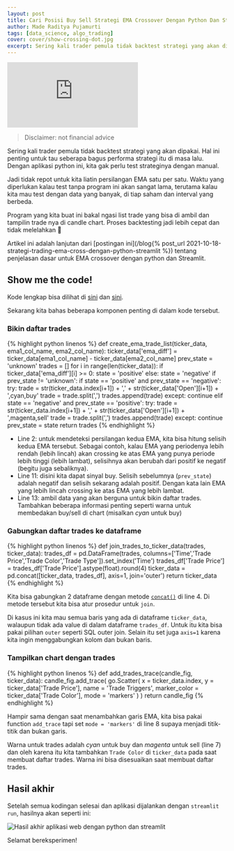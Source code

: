 ```yaml
---
layout: post
title: Cari Posisi Buy Sell Strategi EMA Crossover Dengan Python Dan Streamlit
author: Made Raditya Pujamurti
tags: [data_science, algo_trading]
cover: cover/show-crossing-dot.jpg
excerpt: Sering kali trader pemula tidak backtest strategi yang akan dipakai. Hal ini penting untuk tau seberapa bagus performa strategi itu di masa lalu. Dengan aplikasi python ini, kita gak perlu test strateginya dengan manual. 
---
```


<iframe src="https://www.youtube.com/embed/993ukhqwpoM" title="YouTube video player" frameborder="0" allow="accelerometer; autoplay; clipboard-write; encrypted-media; gyroscope; picture-in-picture" allowfullscreen></iframe>

> Disclaimer: not financial advice

Sering kali trader pemula tidak backtest strategi yang akan dipakai. Hal ini penting untuk tau seberapa bagus performa strategi itu di masa lalu. Dengan aplikasi python ini, kita gak perlu test strateginya dengan manual. 

Jadi tidak repot untuk kita liatin persilangan EMA satu per satu. Waktu yang diperlukan kalau test tanpa program ini akan sangat lama, terutama kalau kita mau test dengan data yang banyak, di tiap saham dan interval yang berbeda. 

Program yang kita buat ini bakal ngasi list trade yang bisa di ambil dan tampilin trade nya di candle chart. Proses backtesting jadi lebih cepat dan tidak melelahkan 🚀

Artikel ini adalah lanjutan dari [postingan ini](/blog{% post_url 2021-10-18-strategi-trading-ema-cross-dengan-python-streamlit %}) tentang penjelasan dasar untuk EMA crossover dengan python dan Streamlit.

## Show me the code!

Kode lengkap bisa dilihat di [sini](https://gist.github.com/Rakademi/e47d7f199d07c0ad8621ee2521639d58) dan [sini](https://gist.github.com/Rakademi/cdd3b38e2101053da18a7d7d58c130f7).

Sekarang kita bahas beberapa komponen penting di dalam kode tersebut.

### Bikin daftar trades

{% highlight python linenos %}
def create_ema_trade_list(ticker_data, ema1_col_name, ema2_col_name):
    ticker_data['ema_diff'] = ticker_data[ema1_col_name] - ticker_data[ema2_col_name]
    prev_state = 'unknown'
    trades = []
    for i in range(len(ticker_data)):
        if ticker_data['ema_diff'][i] >= 0:
            state = 'positive'
        else:
            state = 'negative'
        if prev_state != 'unknown':
            if state == 'positive' and prev_state == 'negative':
                 try:
                     trade = str(ticker_data.index[i+1]) + ',' + str(ticker_data['Open'][i+1]) + ',cyan,buy'
                     trade = trade.split(',')
                     trades.append(trade) 
                 except:
                    continue
            elif state == 'negative' and prev_state == 'positive':
                 try:
                    trade = str(ticker_data.index[i+1]) + ',' + str(ticker_data['Open'][i+1]) + ',magenta,sell'
                    trade = trade.split(',')
                    trades.append(trade) 
                 except:
                    continue
        prev_state = state
    return trades
{% endhighlight %}

- Line 2: untuk mendeteksi persilangan kedua EMA, kita bisa hitung selisih kedua EMA tersebut. Sebagai contoh, kalau EMA yang periodenya lebih rendah (lebih lincah) akan crossing ke atas EMA yang punya periode lebih tinggi (lebih lambat), selisihnya akan berubah dari positif ke negatif (begitu juga sebaliknya).
- Line 11: disini kita dapat sinyal buy. Selisih sebelumnya (`prev_state`) adalah negatif dan selisih sekarang adalah positif. Dengan kata lain EMA yang lebih lincah crossing ke atas EMA yang lebih lambat. 
- Line 13: ambil data yang akan berguna untuk bikin daftar trades. Tambahkan beberapa informasi penting seperti warna untuk membedakan buy/sell di chart (misalkan *cyan* untuk buy)

### Gabungkan daftar trades ke dataframe

{% highlight python linenos %}
def join_trades_to_ticker_data(trades, ticker_data):
    trades_df = pd.DataFrame(trades, columns=['Time','Trade Price','Trade Color','Trade Type']).set_index('Time')
    trades_df['Trade Price'] = trades_df['Trade Price'].astype(float).round(4)
    ticker_data = pd.concat([ticker_data, trades_df], axis=1, join='outer')
    return ticker_data
{% endhighlight %}

Kita bisa gabungkan 2 dataframe dengan metode [`concat()`](https://pandas.pydata.org/docs/reference/api/pandas.concat.html) di line 4. Di metode tersebut kita bisa atur prosedur untuk `join`. 

Di kasus ini kita mau semua baris yang ada di dataframe `ticker_data`, walaupun tidak ada value di dalam dataframe `trades_df`. Untuk itu kita bisa pakai pilihan `outer` seperti SQL outer join. Selain itu set juga `axis=1` karena kita ingin menggabungkan kolom dan bukan baris.  

### Tampilkan chart dengan trades

{% highlight python linenos %}
def add_trades_trace(candle_fig, ticker_data):
    candle_fig.add_trace(
        go.Scatter(
            x = ticker_data.index,
            y = ticker_data['Trade Price'],
            name = 'Trade Triggers',
            marker_color = ticker_data['Trade Color'],
            mode = 'markers'
        )
    )
    return candle_fig
{% endhighlight %}

Hampir sama dengan saat menambahkan garis EMA, kita bisa pakai function `add_trace` tapi set `mode = 'markers'` di line 8 supaya menjadi titik-titik dan bukan garis.

Warna untuk trades adalah *cyan* untuk buy dan *magenta* untuk sell (line 7) dan oleh karena itu kita tambahkan `Trade Color` di `ticker_data` pada saat membuat daftar trades. Warna ini bisa disesuaikan saat membuat daftar trades. 

## Hasil akhir

Setelah semua kodingan selesai dan aplikasi dijalankan dengan `streamlit run`, hasilnya akan seperti ini:

![Hasil akhir aplikasi web dengan python dan streamlit](/blog/images/blog/streamlit_intro/show-crossing-dot.png)

Selamat bereksperimen!